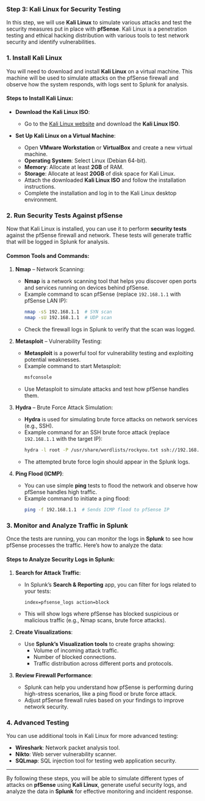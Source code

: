 ### Step 3: Kali Linux for Security Testing

In this step, we will use **Kali Linux** to simulate various attacks and test the security measures put in place with **pfSense**. Kali Linux is a penetration testing and ethical hacking distribution with various tools to test network security and identify vulnerabilities.

### 1. Install Kali Linux

You will need to download and install **Kali Linux** on a virtual machine. This machine will be used to simulate attacks on the pfSense firewall and observe how the system responds, with logs sent to Splunk for analysis.

#### Steps to Install Kali Linux:

- **Download the Kali Linux ISO**:
    - Go to the [Kali Linux website](https://www.kali.org/downloads/) and download the **Kali Linux ISO**.
  
- **Set Up Kali Linux on a Virtual Machine**:
    - Open **VMware Workstation** or **VirtualBox** and create a new virtual machine.
    - **Operating System**: Select Linux (Debian 64-bit).
    - **Memory**: Allocate at least **2GB** of RAM.
    - **Storage**: Allocate at least **20GB** of disk space for Kali Linux.
    - Attach the downloaded **Kali Linux ISO** and follow the installation instructions.
    - Complete the installation and log in to the Kali Linux desktop environment.

### 2. Run Security Tests Against pfSense

Now that Kali Linux is installed, you can use it to perform **security tests** against the pfSense firewall and network. These tests will generate traffic that will be logged in Splunk for analysis.

#### Common Tools and Commands:

1. **Nmap** – Network Scanning:
    - **Nmap** is a network scanning tool that helps you discover open ports and services running on devices behind pfSense.
    - Example command to scan pfSense (replace `192.168.1.1` with pfSense LAN IP):
      ```bash
      nmap -sS 192.168.1.1  # SYN scan
      nmap -sU 192.168.1.1  # UDP scan
      ```
    - Check the firewall logs in Splunk to verify that the scan was logged.

2. **Metasploit** – Vulnerability Testing:
    - **Metasploit** is a powerful tool for vulnerability testing and exploiting potential weaknesses.
    - Example command to start Metasploit:
      ```bash
      msfconsole
      ```
    - Use Metasploit to simulate attacks and test how pfSense handles them.

3. **Hydra** – Brute Force Attack Simulation:
    - **Hydra** is used for simulating brute force attacks on network services (e.g., SSH).
    - Example command for an SSH brute force attack (replace `192.168.1.1` with the target IP):
      ```bash
      hydra -l root -P /usr/share/wordlists/rockyou.txt ssh://192.168.1.1
      ```
    - The attempted brute force login should appear in the Splunk logs.

4. **Ping Flood (ICMP)**:
    - You can use simple **ping** tests to flood the network and observe how pfSense handles high traffic.
    - Example command to initiate a ping flood:
      ```bash
      ping -f 192.168.1.1  # Sends ICMP flood to pfSense IP
      ```

### 3. Monitor and Analyze Traffic in Splunk

Once the tests are running, you can monitor the logs in **Splunk** to see how pfSense processes the traffic. Here’s how to analyze the data:

#### Steps to Analyze Security Logs in Splunk:

1. **Search for Attack Traffic**:
   - In Splunk’s **Search & Reporting** app, you can filter for logs related to your tests:
     ```splunk
     index=pfsense_logs action=block
     ```
   - This will show logs where pfSense has blocked suspicious or malicious traffic (e.g., Nmap scans, brute force attacks).

2. **Create Visualizations**:
   - Use **Splunk’s Visualization tools** to create graphs showing:
     - Volume of incoming attack traffic.
     - Number of blocked connections.
     - Traffic distribution across different ports and protocols.
   
3. **Review Firewall Performance**:
   - Splunk can help you understand how pfSense is performing during high-stress scenarios, like a ping flood or brute force attack.
   - Adjust pfSense firewall rules based on your findings to improve network security.

### 4. Advanced Testing

You can use additional tools in Kali Linux for more advanced testing:
- **Wireshark**: Network packet analysis tool.
- **Nikto**: Web server vulnerability scanner.
- **SQLmap**: SQL injection tool for testing web application security.

---

By following these steps, you will be able to simulate different types of attacks on **pfSense** using **Kali Linux**, generate useful security logs, and analyze the data in **Splunk** for effective monitoring and incident response.